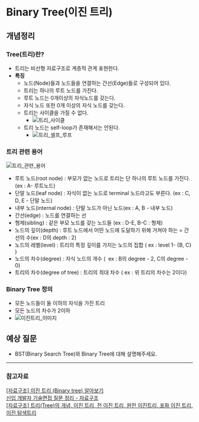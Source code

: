 # Binary Tree(이진 트리)

## 개념정리

### Tree(트리)란?

- 트리는 비선형 자료구조로 계층적 관계 표현한다.
- **특징**
  - 노드(Node)들과 노드들을 연결하는 간선(Edge)들로 구성되어 있다.
  - 트리는 하나의 루트 노드를 가진다.
  - 루트 노드는 0개이상의 자식노드를 갖는다.
  - 자식 노드 또한 0개 이상의 자식 노드를 갖는다.
  - 트리는 사이클을 가질 수 없다.
    - ![트리_사이클](https://img1.daumcdn.net/thumb/R1280x0/?scode=mtistory2&fname=https%3A%2F%2Fblog.kakaocdn.net%2Fdn%2FSTYj3%2Fbtq9HLN0qjh%2F0eYwIozRRGKJhPcfm3KWek%2Fimg.png)
  - 트리 노드는 self-loop가 존재해서는 안된다.
    - ![트리_셀프_루프](https://img1.daumcdn.net/thumb/R1280x0/?scode=mtistory2&fname=https%3A%2F%2Fblog.kakaocdn.net%2Fdn%2FVS1CM%2Fbtq9E6E89gV%2FalDzlnmFHWShcRa4EAxhSk%2Fimg.png)

### 트리 관련 용어

![트리_관련_용어](https://img1.daumcdn.net/thumb/R1280x0/?scode=mtistory2&fname=https%3A%2F%2Fblog.kakaocdn.net%2Fdn%2FVw14V%2Fbtq9LqaPkJn%2FGK5HUpRCqgdQ7wqZOKTBkK%2Fimg.png)

- 루트 노드(root node) : 부모가 없는 노드로 트리는 단 하나의 루트 노드를 가진다. (ex : A- 루트노드)
- 단말 노드(leaf node) : 자식이 없는 노드로 terminal 노드라고도 부른다. (ex : C, D, E - 단말 노드)
- 내부 노드(internal node) : 단말 노드가 아닌 노드(ex : A, B - 내부 노드)
- 간선(edge) : 노드를 연결하는 선
- 형제(sibling) : 같은 부모 노드를 갖는 노드들 (ex : D-E, B-C : 형제)
- 노드의 깊이(depth) : 루트 노드에서 어떤 노드에 도달하기 위해 거쳐야 하는 = 간선의 수(ex : D의 depth : 2)
- 노드의 레벨(level) : 트리의 특정 깊이를 가지는 노드의 집합 ( ex : level 1- {B, C} )
- 노드의 차수(degree) : 자식 노드의 개수 (  ex : B의 degree - 2, C의 degree - 0)
- 트리의 차수(degree of tree) : 트리의 최대 차수 ( ex : 위 트리의 차수는 2이다)

### Binary Tree 정의

- 모든 노드들이 둘 이하의 자식을 가진 트리
- 모든 노드의 차수가 2이하
- ![이진트리_이미지](https://img1.daumcdn.net/thumb/R1280x0/?scode=mtistory2&fname=https%3A%2F%2Fblog.kakaocdn.net%2Fdn%2FblbjFV%2Fbtq1K3P9Y8v%2FH393OwoRI9lX8N3wrz9OO1%2Fimg.png)

## 예상 질문

- BST(Binary Search Tree)와 Binary Tree에 대해 설명해주세요.

---

### 참고자료

[[자료구조] 이진 트리 (Binary tree) 알아보기](https://yoongrammer.tistory.com/69)<br>
[신입 개발자 기술면접 질문 정리 - 자료구조](https://dev-coco.tistory.com/159)<br>
[[자료구조] 트리(Tree)의 개념, 이진 트리, 전 이진 트리, 완전 이진트리, 포화 이진 트리, 이진 탐색트리](https://code-lab1.tistory.com/8)
